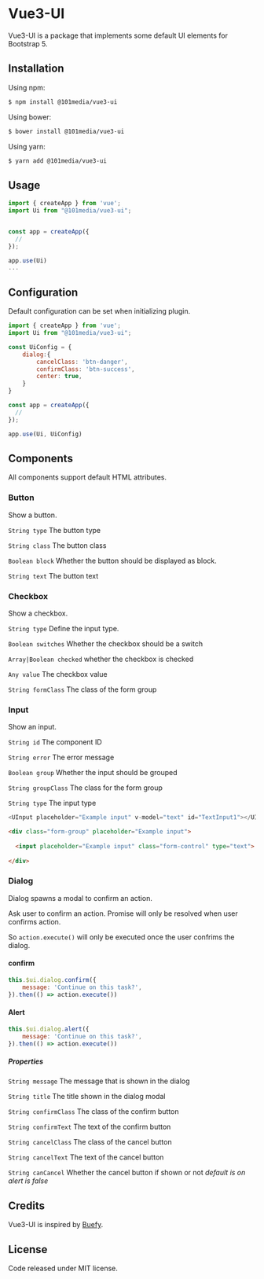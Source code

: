 # Vue3-UI

Vue3-UI is a package that implements some default UI elements for Bootstrap 5.

## Installation

Using npm:

```bash
$ npm install @101media/vue3-ui
```

Using bower:

```bash
$ bower install @101media/vue3-ui
```

Using yarn:

```bash
$ yarn add @101media/vue3-ui
```

## Usage

```js
import { createApp } from 'vue';
import Ui from "@101media/vue3-ui";


const app = createApp({
  //
});

app.use(Ui)
...

```

## Configuration

Default configuration can be set when initializing plugin.

```js 
import { createApp } from 'vue';
import Ui from "@101media/vue3-ui";

const UiConfig = {
    dialog:{
        cancelClass: 'btn-danger',
        confirmClass: 'btn-success',
        center: true,
    }
}

const app = createApp({
  //
});

app.use(Ui, UiConfig)
 ```

## Components

All components support default HTML attributes.

### Button

Show a button.

`String type`
The button type

`String class`
The button class

`Boolean block`
Whether the button should be displayed as block.

`String text`
The button text

### Checkbox

Show a checkbox.

`String type`
Define the input type.

`Boolean switches`
Whether the checkbox should be a switch

`Array|Boolean checked`
whether the checkbox is checked

`Any value`
The checkbox value

`String formClass`
The class of the form group

### Input

Show an input.

`String id`
The component ID

`String error`
The error message

`Boolean group`
Whether the input should be grouped

`String groupClass`
The class for the form group

`String type`
The input type

```js
<UInput placeholder="Example input" v-model="text" id="TextInput1"></UInput>
```
```html
<div class="form-group" placeholder="Example input">
  
  <input placeholder="Example input" class="form-control" type="text">
  
</div>
```

### Dialog

Dialog spawns a modal to confirm an action.

Ask user to confirm an action. Promise will only be resolved when user confirms action.

So `action.execute()` will only be executed once the user confrims the dialog.

#### confirm

```js
this.$ui.dialog.confirm({
    message: 'Continue on this task?',
}).then(() => action.execute())
```

#### Alert

```js
this.$ui.dialog.alert({
    message: 'Continue on this task?',
}).then(() => action.execute())
```

##### Properties

`String message`
The message that is shown in the dialog

`String title`
The title shown in the dialog modal

`String confirmClass`
The class of the confirm button

`String confirmText`
The text of the confirm button

`String cancelClass`
The class of the cancel button

`String cancelText`
The text of the cancel button

`String canCancel`
Whether the cancel button if shown or not
*_default is on alert is false_*

## Credits

Vue3-UI is inspired by [Buefy](https://github.com/buefy/buefy).

## License

Code released under MIT license.
